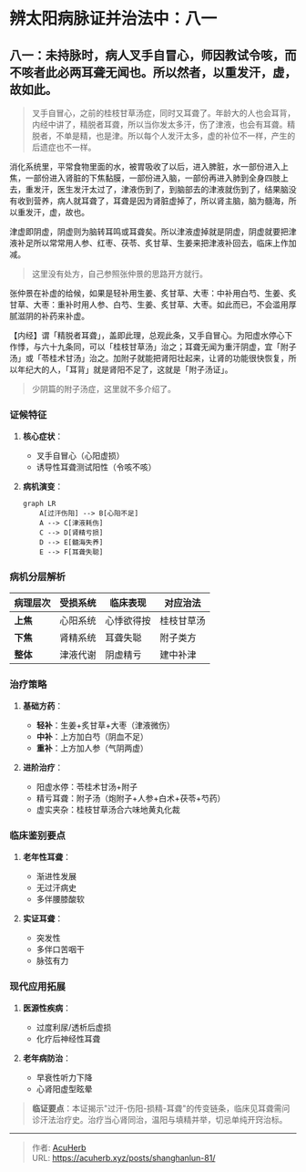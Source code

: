 # 辨太阳病脉证并治法中：八一


## 八一：未持脉时，病人叉手自冒心，师因教试令咳，而不咳者此必两耳聋无闻也。所以然者，以重发汗，虚，故如此。

<!--more-->

> 叉手自冒心，之前的桂枝甘草汤症，同时又耳聋了。年龄大的人也会耳背，内经中讲了，精脱者耳聋，所以当你发太多汗，伤了津液，也会有耳聋。精脱者，不单是精，也是津。所以每个人发汗太多，虚的补位不一样，产生的后遗症也不一样。

消化系统里，平常食物里面的水，被胃吸收了以后，进入脾脏，水一部份进入上焦，一部份进入肾脏的下焦黏膜，一部份进入脑，一部份再进入肺到全身四肢上去，重发汗，医生发汗太过了，津液伤到了，到脑部去的津液就伤到了，结果脑没有收到营养，病人就耳聋了，耳聋是因为肾脏虚掉了，所以肾主脑，脑为髓海，所以重发汗，虚，故也。

津虚即阴虚，阴虚则为脑转耳鸣或耳聋矣。所以津液虚掉就是阴虚，阴虚就要把津液补足所以常常用人参、红枣、茯苓、炙甘草、生姜来把津液补回去，临床上作加减。

> 这里没有处方，自己参照张仲景的思路开方就行。

张仲景在补虚的给候，如果是轻补用生姜、炙甘草、大枣：中补用白芍、生姜、炙甘草、大枣：重补时用人参、白芍、生姜、炙甘草、大枣。如此而已，不会滥用厚腻滋阴的补药来补虚。

【内经】谓「精脱者耳聋」，盖即此理，总观此条，又手自冒心。为阳虚水停心下作悸，与六十九条同，可以「桂枝甘草汤」治之；耳聋无闻为重汗阴虚，宜「附子汤」或「苓桂术甘汤」治之。加附子就能把肾阳壮起来，让肾的功能很快恢复，所以年纪大的人，「耳背」就是肾阳不足了，这就是「附子汤证」。

> 少阴篇的附子汤症，这里就不多介绍了。

### 证候特征
1. **核心症状**：
   - 叉手自冒心（心阳虚损）
   - 诱导性耳聋测试阳性（令咳不咳）
   
2. **病机演变**：
   ```mermaid
   graph LR
       A[过汗伤阳] --> B[心阳不足]
       A --> C[津液耗伤]
       C --> D[肾精亏损]
       D --> E[髓海失养]
       E --> F[耳聋失聪]
   ```

### 病机分层解析
| 病理层次 | 受损系统 | 临床表现 | 对应治法 |
|----------|----------|----------|----------|
| **上焦** | 心阳系统 | 心悸欲得按 | 桂枝甘草汤 |
| **下焦** | 肾精系统 | 耳聋失聪 | 附子类方 |
| **整体** | 津液代谢 | 阴虚精亏 | 建中补津 |

### 治疗策略
1. **基础方药**：
   - **轻补**：生姜+炙甘草+大枣（津液微伤）
   - **中补**：上方加白芍（阴血不足）
   - **重补**：上方加人参（气阴两虚）

2. **进阶治疗**：
   - 阳虚水停：苓桂术甘汤+附子
   - 精亏耳聋：附子汤（炮附子+人参+白术+茯苓+芍药）
   - 虚实夹杂：桂枝甘草汤合六味地黄丸化裁

### 临床鉴别要点
1. **老年性耳聋**：
   - 渐进性发展
   - 无过汗病史
   - 多伴腰膝酸软

2. **实证耳聋**：
   - 突发性
   - 多伴口苦咽干
   - 脉弦有力

### 现代应用拓展
1. **医源性疾病**：
   - 过度利尿/透析后虚损
   - 化疗后神经性耳聋

2. **老年病防治**：
   - 早衰性听力下降
   - 心肾阳虚型眩晕

> **临证要点**：本证揭示"过汗-伤阳-损精-耳聋"的传变链条，临床见耳聋需问诊汗法治疗史。治疗当心肾同治，温阳与填精并举，切忌单纯开窍治标。


---

> 作者: [AcuHerb](https://acuherb.xyz)  
> URL: https://acuherb.xyz/posts/shanghanlun-81/  

